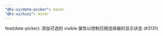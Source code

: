 ```yaml
---
"@hi-ui/date-picker": minor
"@hi-ui/hiui": minor
---
```


feat(date-picker): 添加可选的 visible 属性以控制日期选择器的显示状态 (#3131)
